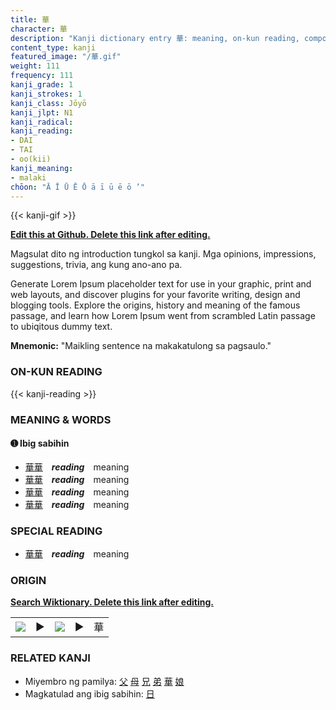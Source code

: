 ```yaml
---
title: 華
character: 華
description: "Kanji dictionary entry 華: meaning, on-kun reading, compounds, origin, related kanji"
content_type: kanji
featured_image: "/華.gif"
weight: 111
frequency: 111
kanji_grade: 1
kanji_strokes: 1
kanji_class: Jōyō
kanji_jlpt: N1
kanji_radical: 
kanji_reading: 
- DAI
- TAI
- oo(kii)
kanji_meaning:
- malaki
chōon: "Ā Ī Ū Ē Ō ā ī ū ē ō ’"
---
```

[//]: # (Don't edit the line below. Kanji animated GIF code is automatically generated.)
{{< kanji-gif >}}

[//]: # (Edit below this line.)

**[Edit this at Github. Delete this link after editing.](https://github.com/tim0g/tim/tree/main/content/kanji/華/index.md)**

Magsulat dito ng introduction tungkol sa kanji. Mga opinions, impressions, suggestions, trivia, ang kung ano-ano pa.

Generate Lorem Ipsum placeholder text for use in your graphic, print and web layouts, and discover plugins for your favorite writing, design and blogging tools. Explore the origins, history and meaning of the famous passage, and learn how Lorem Ipsum went from scrambled Latin passage to ubiqitous dummy text.
 
**Mnemonic:** "Maikling sentence na makakatulong sa pagsaulo."

### ON-KUN READING

[//]: # (Don't edit the line below. ON-KUN READING code is automatically generated.)
{{< kanji-reading >}}

### MEANING & WORDS

#### ➊ **Ibig sabihin**
  - [華](../華)[華](../華)　***reading***　meaning
  - [華](../華)[華](../華)　***reading***　meaning
  - [華](../華)[華](../華)　***reading***　meaning
  - [華](../華)[華](../華)　***reading***　meaning

### SPECIAL READING
  - [華](../華)[華](../華)　***reading***　meaning

### ORIGIN

**[Search Wiktionary. Delete this link after editing.](https://wiktionary.org/wiki/華)**
<table class="kanji-table"><tr><td>
<img src="60px-華-bronze.svg.png">
</td><td>▶</td><td>
<img src="60px-華-oracle.svg.png">
</td><td>▶</td>
<td class="kanji-origin">華</td>
</tr></table>

### RELATED KANJI
- Miyembro ng pamilya: [父](../父) [母](../母) [兄](../兄) [弟](../弟) [華](../華) [娘](../娘)
- Magkatulad ang ibig sabihin: [日](../日)
